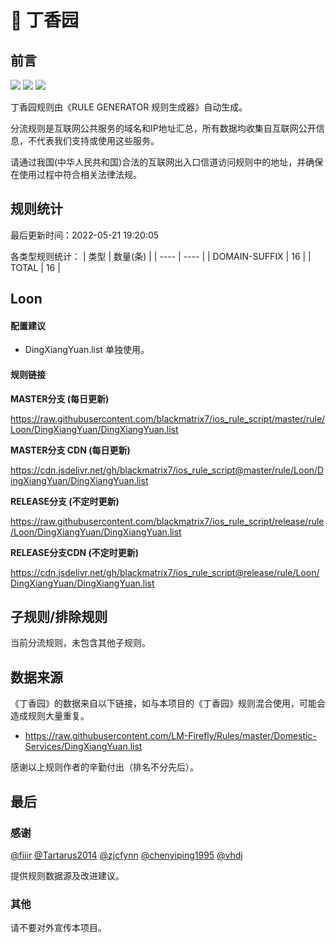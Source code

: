 # 🧸 丁香园

## 前言

![](https://shields.io/badge/-移除重复规则-ff69b4) ![](https://shields.io/badge/-DOMAIN与DOMAIN--SUFFIX合并-green) ![](https://shields.io/badge/-IP--CIDR(6)合并-blueviolet) 

丁香园规则由《RULE GENERATOR 规则生成器》自动生成。

分流规则是互联网公共服务的域名和IP地址汇总，所有数据均收集自互联网公开信息，不代表我们支持或使用这些服务。

请通过我国(中华人民共和国)合法的互联网出入口信道访问规则中的地址，并确保在使用过程中符合相关法律法规。

## 规则统计

最后更新时间：2022-05-21 19:20:05

各类型规则统计：
| 类型 | 数量(条)  | 
| ---- | ----  |
| DOMAIN-SUFFIX | 16  | 
| TOTAL | 16  | 


## Loon 

#### 配置建议
- DingXiangYuan.list 单独使用。

#### 规则链接
**MASTER分支 (每日更新)**

https://raw.githubusercontent.com/blackmatrix7/ios_rule_script/master/rule/Loon/DingXiangYuan/DingXiangYuan.list

**MASTER分支 CDN (每日更新)**

https://cdn.jsdelivr.net/gh/blackmatrix7/ios_rule_script@master/rule/Loon/DingXiangYuan/DingXiangYuan.list

**RELEASE分支 (不定时更新)**

https://raw.githubusercontent.com/blackmatrix7/ios_rule_script/release/rule/Loon/DingXiangYuan/DingXiangYuan.list

**RELEASE分支CDN (不定时更新)**

https://cdn.jsdelivr.net/gh/blackmatrix7/ios_rule_script@release/rule/Loon/DingXiangYuan/DingXiangYuan.list

## 子规则/排除规则


当前分流规则，未包含其他子规则。

## 数据来源

《丁香园》的数据来自以下链接，如与本项目的《丁香园》规则混合使用，可能会造成规则大量重复。

- https://raw.githubusercontent.com/LM-Firefly/Rules/master/Domestic-Services/DingXiangYuan.list


感谢以上规则作者的辛勤付出（排名不分先后）。

## 最后

### 感谢

[@fiiir](https://github.com/fiiir) [@Tartarus2014](https://github.com/Tartarus2014) [@zjcfynn](https://github.com/zjcfynn) [@chenyiping1995](https://github.com/chenyiping1995) [@vhdj](https://github.com/vhdj)

提供规则数据源及改进建议。

### 其他

请不要对外宣传本项目。